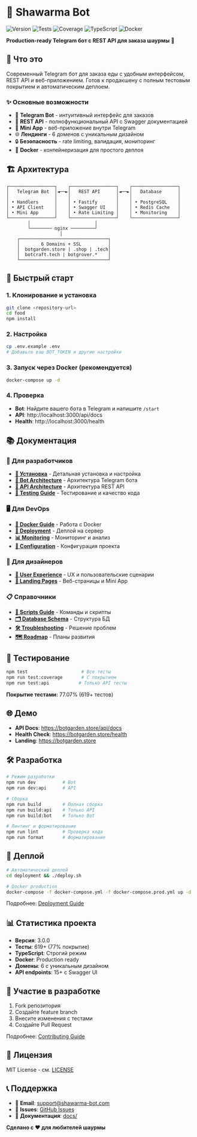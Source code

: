 # 🌯 Shawarma Bot

![Version](https://img.shields.io/badge/version-3.0.0-blue.svg)
![Tests](https://img.shields.io/badge/tests-547%20passed-brightgreen.svg)
![Coverage](https://img.shields.io/badge/coverage-77.07%25-green.svg)
![TypeScript](https://img.shields.io/badge/TypeScript-strict-blue.svg)
![Docker](https://img.shields.io/badge/docker-ready-blue.svg)

**Production-ready Telegram бот с REST API для заказа шаурмы** 🚀

## 🎯 Что это

Современный Telegram бот для заказа еды с удобным интерфейсом, REST API и веб-приложением. Готов к продакшену с полным тестовым покрытием и автоматическим деплоем.

### ✨ Основные возможности

- 🤖 **Telegram Bot** - интуитивный интерфейс для заказов
- 🚀 **REST API** - полнофункциональный API с Swagger документацией
- 📱 **Mini App** - веб-приложение внутри Telegram
- 🌐 **Лендинги** - 6 доменов с уникальным дизайном
- 🔒 **Безопасность** - rate limiting, валидация, мониторинг
- 🐳 **Docker** - контейнеризация для простого деплоя

## 🏗️ Архитектура

```
┌─────────────────┐    ┌─────────────────┐    ┌─────────────────┐
│   Telegram Bot  │◄──►│   REST API      │◄──►│   Database      │
│                 │    │                 │    │                 │
│ • Handlers      │    │ • Fastify       │    │ • PostgreSQL    │
│ • API Client    │    │ • Swagger UI    │    │ • Redis Cache   │
│ • Mini App      │    │ • Rate Limiting │    │ • Monitoring    │
└─────────────────┘    └─────────────────┘    └─────────────────┘
        │                        │
        └──────── nginx ─────────┘
                    │
    ┌─────────────────────────────────┐
    │        6 Domains + SSL          │
    │  botgarden.store | .shop | .tech│
    │  botcraft.tech | botgrover.*    │
    └─────────────────────────────────┘
```

## 🚀 Быстрый старт

### 1. Клонирование и установка

```bash
git clone <repository-url>
cd food
npm install
```

### 2. Настройка

```bash
cp .env.example .env
# Добавьте ваш BOT_TOKEN и другие настройки
```

### 3. Запуск через Docker (рекомендуется)

```bash
docker-compose up -d
```

### 4. Проверка

- **Bot**: Найдите вашего бота в Telegram и напишите `/start`
- **API**: http://localhost:3000/api/docs
- **Health**: http://localhost:3000/health

## 📚 Документация

### 🎯 Для разработчиков

- **[🚀 Установка](docs/INSTALLATION.md)** - Детальная установка и настройка
- **[🤖 Bot Architecture](docs/BOT_ARCHITECTURE.md)** - Архитектура Telegram бота
- **[🚀 API Architecture](docs/API_ARCHITECTURE.md)** - Архитектура REST API
- **[🧪 Testing Guide](docs/TESTING_GUIDE.md)** - Тестирование и качество кода

### 🖥️ Для DevOps

- **[🐳 Docker Guide](docs/DOCKER.md)** - Работа с Docker
- **[🚀 Deployment](docs/DEPLOYMENT.md)** - Деплой на сервер
- **[📊 Monitoring](docs/MONITORING.md)** - Мониторинг и анализ
- **[🔧 Configuration](docs/CONFIGURATION.md)** - Конфигурация проекта

### 🎨 Для дизайнеров

- **[🎯 User Experience](docs/USER_EXPERIENCE.md)** - UX и пользовательские сценарии
- **[📱 Landing Pages](docs/LANDING_PAGES.md)** - Веб-страницы и Mini App

### 📋 Справочники

- **[📝 Scripts Guide](docs/SCRIPTS.md)** - Команды и скрипты
- **[🗂️ Database Schema](docs/DATABASE_SCHEMA.md)** - Структура БД
- **[🛠️ Troubleshooting](docs/TROUBLESHOOTING.md)** - Решение проблем
- **[🗺️ Roadmap](docs/ROADMAP.md)** - Планы развития

## 🧪 Тестирование

```bash
npm test                    # Все тесты
npm run test:coverage       # С покрытием
npm run test:api           # Только API тесты
```

**Покрытие тестами:** 77.07% (619+ тестов)

## 🌐 Демо

- **API Docs**: https://botgarden.store/api/docs
- **Health Check**: https://botgarden.store/health
- **Landing**: https://botgarden.store

## 🛠️ Разработка

```bash
# Режим разработки
npm run dev          # Bot
npm run dev:api      # API

# Сборка
npm run build        # Полная сборка
npm run build:api    # Только API
npm run build:bot    # Только Bot

# Линтинг и форматирование
npm run lint         # Проверка кода
npm run format       # Форматирование
```

## 🚀 Деплой

```bash
# Автоматический деплой
cd deployment && ./deploy.sh

# Docker production
docker-compose -f docker-compose.yml -f docker-compose.prod.yml up -d
```

Подробнее: [Deployment Guide](docs/DEPLOYMENT.md)

## 📊 Статистика проекта

- **Версия**: 3.0.0
- **Тесты**: 619+ (77% покрытие)
- **TypeScript**: Строгий режим
- **Docker**: Production ready
- **Домены**: 6 с уникальным дизайном
- **API endpoints**: 15+ с Swagger UI

## 🤝 Участие в разработке

1. Fork репозитория
2. Создайте feature branch
3. Внесите изменения с тестами
4. Создайте Pull Request

Подробнее: [Contributing Guide](docs/CONTRIBUTING.md)

## 📄 Лицензия

MIT License - см. [LICENSE](LICENSE)

## 📞 Поддержка

- 📧 **Email**: support@shawarma-bot.com
- 🐛 **Issues**: [GitHub Issues](https://github.com/your-repo/issues)
- 📖 **Документация**: [docs/](docs/)

**Сделано с ❤️ для любителей шаурмы**
